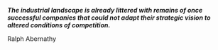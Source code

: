 _**The industrial landscape is already littered with remains of once successful companies that could not adapt their strategic vision to altered conditions of competition.**_

Ralph Abernathy